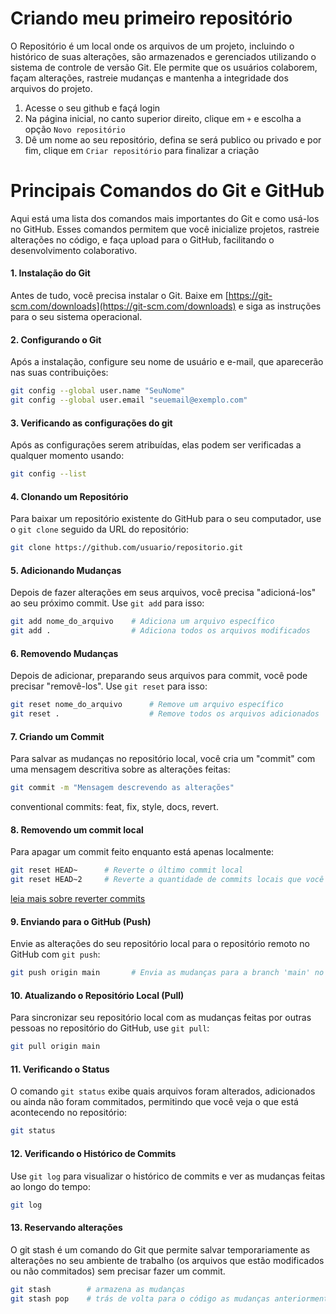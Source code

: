 # Criando meu primeiro repositório

O Repositório é um local onde os arquivos de um projeto, incluindo o histórico de suas alterações, são armazenados e gerenciados utilizando o sistema de controle de versão Git. Ele permite que os usuários colaborem, façam alterações, rastreie mudanças e mantenha a integridade dos arquivos do projeto.

1. Acesse o seu github e façá login
2. Na página inicial, no canto superior direito, clique em `+` e escolha a opção `Novo repositório`
3. Dê um nome ao seu repositório, defina se será publico ou privado e por fim, clique em `Criar repositório` para finalizar a criação

# Principais Comandos do Git e GitHub

Aqui está uma lista dos comandos mais importantes do Git e como usá-los no GitHub. Esses comandos permitem que você inicialize projetos, rastreie alterações no código, e faça upload para o GitHub, facilitando o desenvolvimento colaborativo.

#### 1. **Instalação do Git**
   Antes de tudo, você precisa instalar o Git. Baixe em [https://git-scm.com/downloads](https://git-scm.com/downloads) e siga as instruções para o seu sistema operacional.

#### 2. **Configurando o Git**
   Após a instalação, configure seu nome de usuário e e-mail, que aparecerão nas suas contribuições:
   ```bash
   git config --global user.name "SeuNome"
   git config --global user.email "seuemail@exemplo.com"
   ```

#### 3. **Verificando as configurações do git**
   Após as configurações serem atribuídas, elas podem ser verificadas a qualquer momento usando:
   ```bash
   git config --list
   ```

#### 4. **Clonando um Repositório**
   Para baixar um repositório existente do GitHub para o seu computador, use o `git clone` seguido da URL do repositório:
   ```bash
   git clone https://github.com/usuario/repositorio.git
   ```

#### 5. **Adicionando Mudanças**
   Depois de fazer alterações em seus arquivos, você precisa "adicioná-los" ao seu próximo commit. Use `git add` para isso:
   ```bash
   git add nome_do_arquivo    # Adiciona um arquivo específico
   git add .                  # Adiciona todos os arquivos modificados
   ```

#### 6. **Removendo Mudanças**
   Depois de adicionar, preparando seus arquivos para commit, você pode precisar "removê-los". Use `git reset` para isso:
   ```bash
   git reset nome_do_arquivo      # Remove um arquivo específico
   git reset .                    # Remove todos os arquivos adicionados
   ```

#### 7. **Criando um Commit**
   Para salvar as mudanças no repositório local, você cria um "commit" com uma mensagem descritiva sobre as alterações feitas:
   ```bash
   git commit -m "Mensagem descrevendo as alterações"
   ```
   conventional commits: feat, fix, style, docs, revert.

#### 8. **Removendo um commit local**
   Para apagar um commit feito enquanto está apenas localmente:
   ```bash
   git reset HEAD~      # Reverte o último commit local
   git reset HEAD~2     # Reverte a quantidade de commits locais que você passar após `~`
   ```
   [leia mais sobre reverter commits](https://medium.com/@dieggocarrilho/como-desfazer-commit-local-e-remoto-a6409f0388d4)
   
#### 9. **Enviando para o GitHub (Push)**
   Envie as alterações do seu repositório local para o repositório remoto no GitHub com `git push`:
   ```bash
   git push origin main       # Envia as mudanças para a branch 'main' no GitHub
   ```

#### 10. **Atualizando o Repositório Local (Pull)**
   Para sincronizar seu repositório local com as mudanças feitas por outras pessoas no repositório do GitHub, use `git pull`:
   ```bash
   git pull origin main
   ```

#### 11. **Verificando o Status**
   O comando `git status` exibe quais arquivos foram alterados, adicionados ou ainda não foram commitados, permitindo que você veja o que está acontecendo no repositório:
   ```bash
   git status
   ```

#### 12. **Verificando o Histórico de Commits**
   Use `git log` para visualizar o histórico de commits e ver as mudanças feitas ao longo do tempo:
   ```bash
   git log
   ```

#### 13. **Reservando alterações**
   O git stash é um comando do Git que permite salvar temporariamente as alterações no seu ambiente de trabalho (os arquivos que estão modificados ou não commitados) sem precisar fazer um commit.
   ```bash
   git stash        # armazena as mudanças
   git stash pop    # trás de volta para o código as mudanças anteriormente armazenadas
   ```

